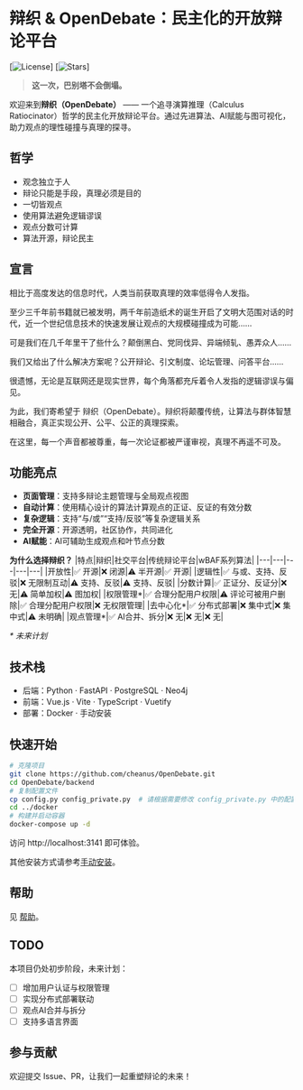 # 辩织 & OpenDebate：民主化的开放辩论平台
 
[![License](https://img.shields.io/github/license/cheanus/OpenDebate)] [![Stars](https://img.shields.io/github/stars/cheanus/OpenDebate?style=social)]

> **这一次，巴别塔不会倒塌。**

欢迎来到**辩织（OpenDebate）** —— 一个追寻演算推理（Calculus Ratiocinator）哲学的民主化开放辩论平台。通过先进算法、AI赋能与图可视化，助力观点的理性碰撞与真理的探寻。
>>
## 哲学

- 观念独立于人
- 辩论只能是手段，真理必须是目的
- 一切皆观点
- 使用算法避免逻辑谬误
- 观点分数可计算
- 算法开源，辩论民主

## 宣言

相比于高度发达的信息时代，人类当前获取真理的效率低得令人发指。

至少三千年前书籍就已被发明，两千年前造纸术的诞生开启了文明大范围对话的时代，近一个世纪信息技术的快速发展让观点的大规模碰撞成为可能……

可是我们在几千年里干了些什么？颠倒黑白、党同伐异、异端倾轧、愚弄众人……

我们又给出了什么解决方案呢？公开辩论、引文制度、论坛管理、问答平台……

很遗憾，无论是互联网还是现实世界，每个角落都充斥着令人发指的逻辑谬误与偏见。

为此，我们寄希望于 辩织（OpenDebate）。辩织将颠覆传统，让算法与群体智慧相融合，真正实现公开、公平、公正的真理探索。

在这里，每一个声音都被尊重，每一次论证都被严谨审视，真理不再遥不可及。

## 功能亮点

- **页面管理**：支持多辩论主题管理与全局观点视图
- **自动计算**：使用精心设计的算法计算观点的正证、反证的有效分数
- **复杂逻辑**：支持“与/或”“支持/反驳”等复杂逻辑关系
- **完全开源**：开源透明，社区协作，共同进化
- **AI赋能**：AI可辅助生成观点和叶节点分数

**为什么选择辩织？**
|特点|辩织|社交平台|传统辩论平台|wBAF系列算法|
|---|---|---|---|---|
|开放性|✅ 开源|❌ 闭源|⚠️ 半开源|✅ 开源|
|逻辑性|✅ 与或、支持、反驳|❌ 无限制互动|⚠️ 支持、反驳|⚠️ 支持、反驳|
|分数计算|✅ 正证分、反证分|❌ 无|⚠️ 简单加权|⚠️ 图加权|
|权限管理\*|✅ 合理分配用户权限|⚠️ 评论可被用户删除|✅ 合理分配用户权限|❌ 无权限管理|
|去中心化\*|✅ 分布式部署|❌ 集中式|❌ 集中式|⚠️ 未明确|
|观点管理\*|✅ AI合并、拆分|❌ 无|❌ 无|❌ 无|

*\* 未来计划*

## 技术栈

- 后端：Python · FastAPI · PostgreSQL · Neo4j
- 前端：Vue.js · Vite · TypeScript · Vuetify
- 部署：Docker · 手动安装

## 快速开始

```bash
# 克隆项目
git clone https://github.com/cheanus/OpenDebate.git
cd OpenDebate/backend
# 复制配置文件
cp config.py config_private.py  # 请根据需要修改 config_private.py 中的配置
cd ../docker
# 构建并启动容器
docker-compose up -d
```

访问 http://localhost:3141 即可体验。

其他安装方式请参考[手动安装](docs/man_install.md)。

## 帮助

见 [帮助](docs/help.md)。

## TODO

本项目仍处初步阶段，未来计划：

- [ ] 增加用户认证与权限管理
- [ ] 实现分布式部署联动
- [ ] 观点AI合并与拆分
- [ ] 支持多语言界面

## 参与贡献

欢迎提交 Issue、PR，让我们一起重塑辩论的未来！
